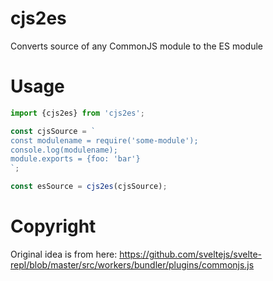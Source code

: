 # cjs2es
Converts source of any CommonJS module to the ES module

# Usage

```javascript
import {cjs2es} from 'cjs2es';

const cjsSource = `
const modulename = require('some-module');
console.log(modulename);
module.exports = {foo: 'bar'}
`;

const esSource = cjs2es(cjsSource);
```

# Copyright

Original idea is from here: 
https://github.com/sveltejs/svelte-repl/blob/master/src/workers/bundler/plugins/commonjs.js